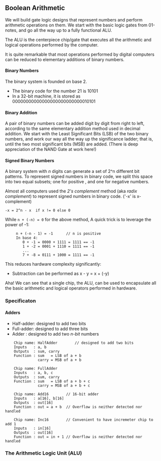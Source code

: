 ## Boolean Arithmetic

We will build gate logic designs that represent numbers and perform
arithmetic operations on them. We start with the basic logic gates
from 01-notes, and go all the way up to a fully functional ALU.

The ALU is the centerpiece chip/gate that executes all the arithmetic
and logical operations performed by the computer.

It is quite remarkable that most operations performed by digital computers
can be reduced to elementary additions of binary numbers.


#### Binary Numbers

The binary system is founded on base 2.
- The binary code for the number 21 is 10101
- In a 32-bit machine, it is stored as 00000000000000000000000000010101

#### Binary Addition

A pair of binary numbers can be added digit by digit from right to left,
according to the same elementary addition method used in decimal addition.
We start with the Least Significant Bits (LSB) of the two binary numbers,
and work our way all the way up the significance ladder; that is, until
the two most significant bits (MSB) are added. (There is deep appreciation
of the NAND Gate at work here!)

#### Signed Binary Numbers

A binary system with *n* digits can generate a set of 2^n different bit
patterns. To represent signed numbers in binary code, we split this space
into two equal subsets; one for positive , and one for negative numbers.

Almost all computers used the *2's complement* method (aka *radix complement*)
to represent signed numbers in binary code. ('-x' is x-complement)

``` -x = 2^n - x  if x != 0 else 0 ```

While ```n + (-n) = 0``` for the above method,
A quick trick is to leverage the power of -1:
```
     n + (-n - 1) = -1      // n is positive 
     In base 4:
        0 + -1 = 0000 + 1111 = 1111 == -1
        1 + -2 = 0001 + 1110 = 1111 == -1
        ...
        7 + -8 = 0111 + 1000 = 1111 == -1 
```

This reduces hardware complexity significantly:
- Subtraction can be performed as x - y = x + (-y)

Aha! We can see that a single chip, the ALU, can be used to encapsulate all
the basic arithmetic and logical operators performed in hardware.


### Specificaton

#### Adders
- Half-adder: designed to add two bits
- Full-adder: designed to add three bits
- Adder     : designed to add two *n-bit* numbers

```
    Chip name: HalfAdder        // designed to add two bits
    Inputs   : a, b
    Outputs  : sum, carry
    Function : sum   = LSB of a + b
               carry = MSB of a + b
```

```
    Chip name: FullAdder
    Inputs   : a, b, c
    Outputs  : sum, carry
    Function : sum   = LSB of a + b + c
               carry = MSB of a + b + c
```

```
    Chip name: Add16        // 16-bit adder
    Inputs   : a[16], b[16]
    Outputs  : out[16]
    Function : out = a + b  // Overflow is neither detected nor handled
```

```
    Chip name: Inc16        // Convenient to have incremeter chip to add 1
    Inputs   : in[16]
    Outputs  : out[16]
    Function : out = in + 1 // Overflow is neither detected nor handled
```

### The Arithmetic Logic Unit (ALU)
